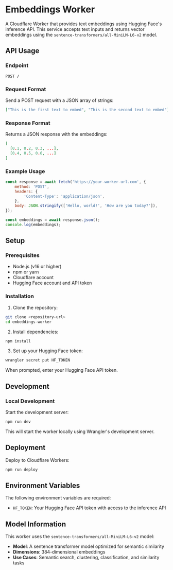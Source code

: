 # Embeddings Worker

A Cloudflare Worker that provides text embeddings using Hugging Face's inference API. This service accepts text inputs and returns vector embeddings using the `sentence-transformers/all-MiniLM-L6-v2` model.

## API Usage

### Endpoint

```
POST /
```

### Request Format

Send a POST request with a JSON array of strings:

```json
["This is the first text to embed", "This is the second text to embed"]
```

### Response Format

Returns a JSON response with the embeddings:

```json
[
  [0.1, 0.2, 0.3, ...],
  [0.4, 0.5, 0.6, ...]
]
```

### Example Usage

```javascript
const response = await fetch('https://your-worker-url.com', {
	method: 'POST',
	headers: {
		'Content-Type': 'application/json',
	},
	body: JSON.stringify(['Hello, world!', 'How are you today?']),
});

const embeddings = await response.json();
console.log(embeddings);
```

## Setup

### Prerequisites

- Node.js (v16 or higher)
- npm or yarn
- Cloudflare account
- Hugging Face account and API token

### Installation

1. Clone the repository:

```bash
git clone <repository-url>
cd embeddings-worker
```

2. Install dependencies:

```bash
npm install
```

3. Set up your Hugging Face token:

```bash
wrangler secret put HF_TOKEN
```

When prompted, enter your Hugging Face API token.

## Development

### Local Development

Start the development server:

```bash
npm run dev
```

This will start the worker locally using Wrangler's development server.

## Deployment

Deploy to Cloudflare Workers:

```bash
npm run deploy
```

## Environment Variables

The following environment variables are required:

- `HF_TOKEN`: Your Hugging Face API token with access to the inference API

## Model Information

This worker uses the `sentence-transformers/all-MiniLM-L6-v2` model:

- **Model**: A sentence transformer model optimized for semantic similarity
- **Dimensions**: 384-dimensional embeddings
- **Use Cases**: Semantic search, clustering, classification, and similarity tasks
